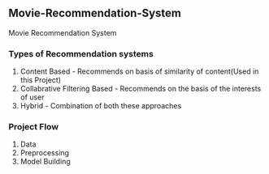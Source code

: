 ## Movie-Recommendation-System

Movie Recommendation System

### Types of Recommendation systems

1. Content Based - Recommends on basis of similarity of content(Used in this Project)
2. Collabrative Filtering Based - Recommends on the basis of the interests of user
3. Hybrid - Combination of both these approaches


### Project Flow
1. Data
2. Preprocessing
3. Model Building
